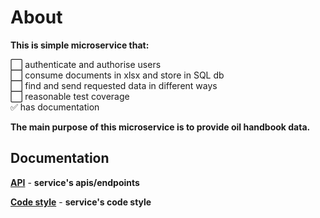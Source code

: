 # About    
__This is simple microservice that:__
    
:white_large_square: authenticate and authorise users   
:white_large_square: consume documents in xlsx and store in SQL db  
:white_large_square: find and send requested data in different ways  
:white_large_square: reasonable test coverage   
:white_check_mark: has documentation

__The main purpose of this microservice is to provide oil handbook data.__

## Documentation    
__[API](https://github.com/ArtemGet/oil_service/blob/8c52ee441e391bcfce682a5f486b7cb1249f4c5a/src/main/java/com/artemget/oil_service/docs/api/api_main.md)__ - __service's apis/endpoints__

__[Code style](https://github.com/ArtemGet/oil_service/blob/8c52ee441e391bcfce682a5f486b7cb1249f4c5a/src/main/java/com/artemget/oil_service/docs/code_style/development_style.md)__ - __service's code style__

